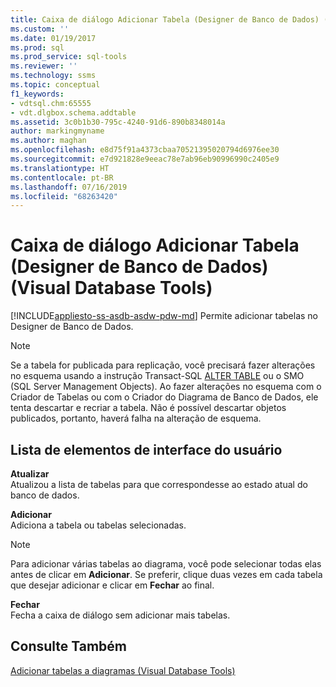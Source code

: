 ```yaml
---
title: Caixa de diálogo Adicionar Tabela (Designer de Banco de Dados) (Ferramentas de Banco de Dados Visual) | Microsoft Docs
ms.custom: ''
ms.date: 01/19/2017
ms.prod: sql
ms.prod_service: sql-tools
ms.reviewer: ''
ms.technology: ssms
ms.topic: conceptual
f1_keywords:
- vdtsql.chm:65555
- vdt.dlgbox.schema.addtable
ms.assetid: 3c0b1b30-795c-4240-91d6-890b8348014a
author: markingmyname
ms.author: maghan
ms.openlocfilehash: e8d75f91a4373cbaa70521395020794d6976ee30
ms.sourcegitcommit: e7d921828e9eeac78e7ab96eb90996990c2405e9
ms.translationtype: HT
ms.contentlocale: pt-BR
ms.lasthandoff: 07/16/2019
ms.locfileid: "68263420"
---
```

# <a name="add-table-dialog-box-database-designer-visual-database-tools"></a>Caixa de diálogo Adicionar Tabela (Designer de Banco de Dados) (Visual Database Tools)
[!INCLUDE[appliesto-ss-asdb-asdw-pdw-md](../../includes/appliesto-ss-asdb-asdw-pdw-md.md)]
Permite adicionar tabelas no Designer de Banco de Dados.  
  
> [!NOTE]  
> Se a tabela for publicada para replicação, você precisará fazer alterações no esquema usando a instrução Transact-SQL [ALTER TABLE](../../t-sql/statements/alter-table-transact-sql.md) ou o SMO (SQL Server Management Objects). Ao fazer alterações no esquema com o Criador de Tabelas ou com o Criador do Diagrama de Banco de Dados, ele tenta descartar e recriar a tabela. Não é possível descartar objetos publicados, portanto, haverá falha na alteração de esquema.  
  
## <a name="uielement-list"></a>Lista de elementos de interface do usuário  
**Atualizar**  
Atualizou a lista de tabelas para que correspondesse ao estado atual do banco de dados.  
  
**Adicionar**  
Adiciona a tabela ou tabelas selecionadas.  
  
> [!NOTE]  
> Para adicionar várias tabelas ao diagrama, você pode selecionar todas elas antes de clicar em **Adicionar**. Se preferir, clique duas vezes em cada tabela que desejar adicionar e clicar em **Fechar** ao final.  
  
**Fechar**  
Fecha a caixa de diálogo sem adicionar mais tabelas.  
  
## <a name="see-also"></a>Consulte Também  
[Adicionar tabelas a diagramas &#40;Visual Database Tools&#41;](../../ssms/visual-db-tools/add-tables-to-diagrams-visual-database-tools.md)  
  
